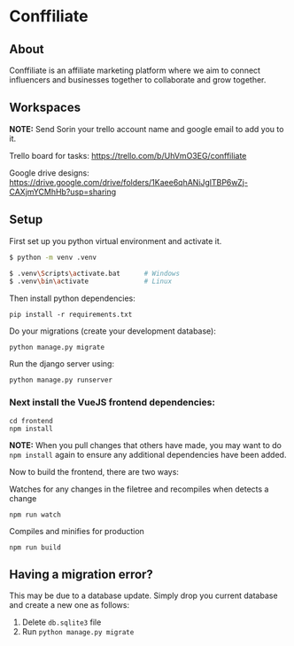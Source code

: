 # Conffiliate

## About

Conffiliate is an affiliate marketing platform where we aim to connect influencers and businesses together to 
collaborate and grow together.

## Workspaces

**NOTE:** Send Sorin your trello account name and google email to add you to it.

Trello board for tasks: https://trello.com/b/UhVmO3EG/conffiliate

Google drive designs: https://drive.google.com/drive/folders/1Kaee6qhANiJglTBP6wZj-CAXjmYCMhHb?usp=sharing

## Setup

First set up you python virtual environment and activate it.

```bash
$ python -m venv .venv

$ .venv\Scripts\activate.bat      # Windows
$ .venv\bin\activate              # Linux
```

Then install python dependencies:
```
pip install -r requirements.txt
```

Do your migrations (create your development database):
```
python manage.py migrate
```

Run the django server using:
```
python manage.py runserver
```

### Next install the VueJS frontend dependencies:

```
cd frontend
npm install
```
**NOTE:** When you pull changes that others have made, you may want to do `npm install` again to ensure any additional dependencies have been added.

Now to build the frontend, there are two ways:

Watches for any changes in the filetree and recompiles when detects a change
```
npm run watch
```

Compiles and minifies for production
```
npm run build
```

## Having a migration error?

This may be due to a database update. Simply drop you current database and create a new one as follows:
1. Delete `db.sqlite3` file
2. Run `python manage.py migrate`
